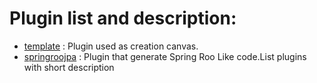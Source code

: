 # Plugin list and description:
- [template](https://github.com/gzussa/javacodegen/tree/master/plugins/template) : Plugin used as creation canvas.
- [springroojpa](https://github.com/gzussa/javacodegen/tree/master/plugins/springroojpa) : Plugin that generate Spring Roo Like code.List plugins with short description